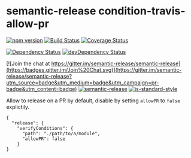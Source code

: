 # semantic-release condition-travis-allow-pr

[![npm version](https://badge.fury.io/js/%40semantic-release%2Fcondition-travis.svg)](http://badge.fury.io/js/%40semantic-release%2Fcondition-travis)
[![Build Status](https://travis-ci.org/semantic-release/condition-travis.svg?branch=next)](https://travis-ci.org/semantic-release/condition-travis)
[![Coverage Status](https://coveralls.io/repos/semantic-release/condition-travis/badge.svg?branch=next&service=github)](https://coveralls.io/github/semantic-release/condition-travis?branch=next)

[![Dependency Status](https://david-dm.org/semantic-release/condition-travis/next.svg)](https://david-dm.org/semantic-release/condition-travis/next)
[![devDependency Status](https://david-dm.org/semantic-release/condition-travis/next/dev-status.svg)](https://david-dm.org/semantic-release/condition-travis/next#info=devDependencies)

[![Join the chat at https://gitter.im/semantic-release/semantic-release](https://badges.gitter.im/Join%20Chat.svg)](https://gitter.im/semantic-release/semantic-release?utm_source=badge&utm_medium=badge&utm_campaign=pr-badge&utm_content=badge)
[![semantic-release](https://img.shields.io/badge/%20%20%F0%9F%93%A6%F0%9F%9A%80-semantic--release-e10079.svg)](https://github.com/semantic-release/semantic-release)
[![js-standard-style](https://img.shields.io/badge/code%20style-standard-brightgreen.svg?style=flat)](https://github.com/feross/standard)

Allow to release on a PR by default, disable by setting `allowPR` to `false` explictily.

```
{
  "release": {
    "verifyConditions": {
      "path": "./path/to/a/module",
      "allowPR": false
    }
}
```
